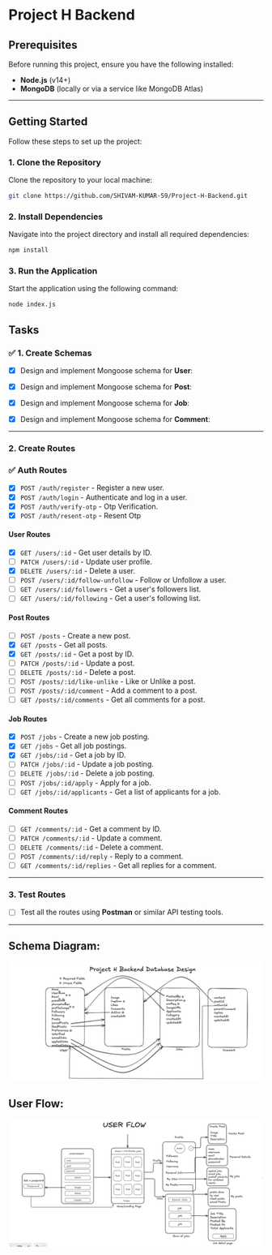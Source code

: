 # Project H Backend

## Prerequisites

Before running this project, ensure you have the following installed:

- **Node.js** (v14+)
- **MongoDB** (locally or via a service like MongoDB Atlas)

---

## Getting Started

Follow these steps to set up the project:

### 1. Clone the Repository

Clone the repository to your local machine:

```bash
git clone https://github.com/SHIVAM-KUMAR-59/Project-H-Backend.git
```

### 2. Install Dependencies

Navigate into the project directory and install all required dependencies:

```bash
npm install
```

### 3. Run the Application

Start the application using the following command:

```bash
node index.js
```

## Tasks

### ✅ 1. Create Schemas

- [x] Design and implement Mongoose schema for **User**:

- [x] Design and implement Mongoose schema for **Post**:

- [x] Design and implement Mongoose schema for **Job**:

- [x] Design and implement Mongoose schema for **Comment**:

---

### 2. Create Routes

### ✅ Auth Routes

- [x] `POST /auth/register` - Register a new user.
- [x] `POST /auth/login` - Authenticate and log in a user.
- [x] `POST /auth/verify-otp` - Otp Verification.
- [x] `POST /auth/resent-otp` - Resent Otp

#### User Routes

- [x] `GET /users/:id` - Get user details by ID.
- [ ] `PATCH /users/:id` - Update user profile.
- [x] `DELETE /users/:id` - Delete a user.
- [ ] `POST /users/:id/follow-unfollow` - Follow or Unfollow a user.
- [ ] `GET /users/:id/followers` - Get a user's followers list.
- [ ] `GET /users/:id/following` - Get a user's following list.

#### Post Routes

- [ ] `POST /posts` - Create a new post.
- [x] `GET /posts` - Get all posts.
- [x] `GET /posts/:id` - Get a post by ID.
- [ ] `PATCH /posts/:id` - Update a post.
- [ ] `DELETE /posts/:id` - Delete a post.
- [ ] `POST /posts/:id/like-unlike` - Like or Unlike a post.
- [ ] `POST /posts/:id/comment` - Add a comment to a post.
- [ ] `GET /posts/:id/comments` - Get all comments for a post.

#### Job Routes

- [x] `POST /jobs` - Create a new job posting.
- [x] `GET /jobs` - Get all job postings.
- [x] `GET /jobs/:id` - Get a job by ID.
- [ ] `PATCH /jobs/:id` - Update a job posting.
- [ ] `DELETE /jobs/:id` - Delete a job posting.
- [ ] `POST /jobs/:id/apply` - Apply for a job.
- [ ] `GET /jobs/:id/applicants` - Get a list of applicants for a job.

#### Comment Routes

- [ ] `GET /comments/:id` - Get a comment by ID.
- [ ] `PATCH /comments/:id` - Update a comment.
- [ ] `DELETE /comments/:id` - Delete a comment.
- [ ] `POST /comments/:id/reply` - Reply to a comment.
- [ ] `GET /comments/:id/replies` - Get all replies for a comment.

---

### 3. Test Routes

- [ ] Test all the routes using **Postman** or similar API testing tools.

---

## Schema Diagram:

<img src="./Project-H-Backend.png" style="border-radius: 8px;"></img>

## User Flow:

<img src="./User-Flow.png" style="border-radius: 8px;"></img>
